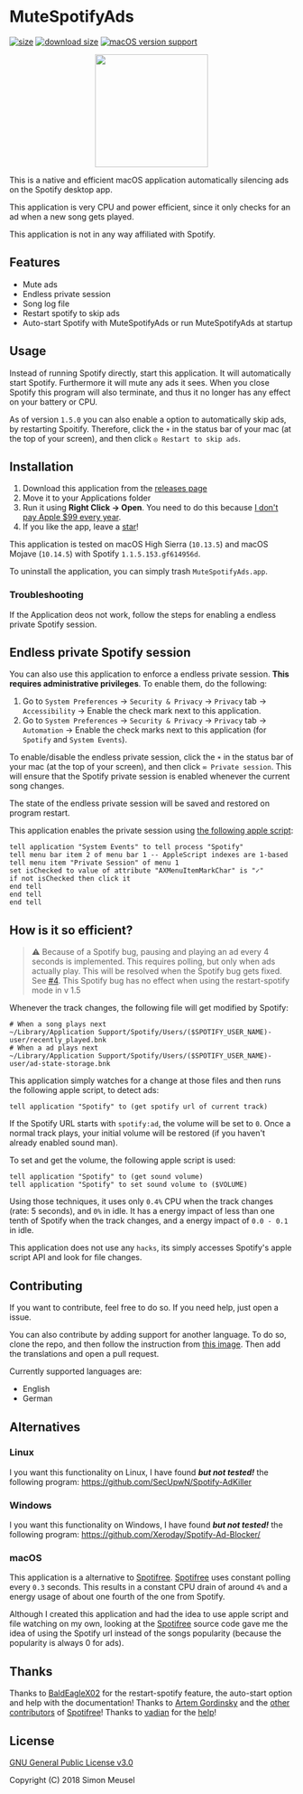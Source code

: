 #  MuteSpotifyAds

[![size](https://img.shields.io/badge/size-11.2%20MB-brightgreen.svg)](https://github.com/simonmeusel/MuteSpotifyAds/releases)
[![download size](https://img.shields.io/badge/download%20size-3.4%20MB-brightgreen.svg)](https://github.com/simonmeusel/MuteSpotifyAds/releases)
[![macOS version support](https://img.shields.io/badge/macOS-10.12--10.14-brightgreen.svg)](https://github.com/simonmeusel/MuteSpotifyAds/releases)

<p align="center"><img src="https://i.imgur.com/n12KjSw.png" height="200"></p>

This is a native and efficient macOS application automatically silencing ads on the Spotify desktop app.

This application is very CPU and power efficient, since it only checks for an ad when a new song gets played.

This application is not in any way affiliated with Spotify.

## Features

* Mute ads
* Endless private session
* Song log file
* Restart spotify to skip ads
* Auto-start Spotify with MuteSpotifyAds or run MuteSpotifyAds at startup

## Usage

Instead of running Spotify directly, start this application. It will automatically start Spotify. Furthermore it will mute any ads it sees. When you close Spotify this program will also terminate, and thus it no longer has any effect on your battery or CPU.

As of version `1.5.0` you can also enable a option to automatically skip ads, by restarting Spoitify. Therefore, click the `☀︎` in the status bar of your mac (at the top of your screen), and then click `◎ Restart to skip ads`.

## Installation

1. Download this application from the [releases page](https://github.com/simonmeusel/MuteSpotifyAds/releases/)
2. Move it to your Applications folder
3. Run it using **Right Click -> Open**. You need to do this because [I don't pay Apple $99 every year](https://developer.apple.com/programs/).
4. If you like the app, leave a [star](https://github.com/simonmeusel/MuteSpotifyAds/stargazers)!

This application is tested on macOS High Sierra (`10.13.5`) and macOS Mojave (`10.14.5`) with Spotify `1.1.5.153.gf614956d`.

To uninstall the application, you can simply trash `MuteSpotifyAds.app`.

### Troubleshooting

If the Application deos not work, follow the steps for enabling a endless private Spotify session.

## Endless private Spotify session

You can also use this application to enforce a endless private session. **This requires administrative privileges**. To enable them, do the following:

1. Go to `System Preferences` → `Security & Privacy` → `Privacy` tab → `Accessibility` → Enable the check mark next to this application. 
2. Go to `System Preferences` → `Security & Privacy` → `Privacy` tab → `Automation` → Enable the check marks next to this application (for `Spotify` and `System Events`).

To enable/disable the endless private session, click the `☀︎` in the status bar of your mac (at the top of your screen), and then click `∞ Private session`. This will ensure that the Spotify private session is enabled whenever the current song changes.

The state of the endless private session will be saved and restored on program restart.

This application enables the private session using [the following apple script](https://stackoverflow.com/a/51068836/6286431):

```
tell application "System Events" to tell process "Spotify"
tell menu bar item 2 of menu bar 1 -- AppleScript indexes are 1-based
tell menu item "Private Session" of menu 1
set isChecked to value of attribute "AXMenuItemMarkChar" is "✓"
if not isChecked then click it
end tell
end tell
end tell
```

## How is it so efficient?

> ⚠️ Because of a Spotify bug, pausing and playing an ad every 4 seconds is implemented. This requires polling, but only when ads actually play. This will be resolved when the Spotify bug gets fixed. See [#4](https://github.com/simonmeusel/MuteSpotifyAds/issues/4).
> This Spotify bug has no effect when using the restart-spotify mode in v 1.5

Whenever the track changes, the following file will get modified by Spotify:

```
# When a song plays next
~/Library/Application Support/Spotify/Users/($SPOTIFY_USER_NAME)-user/recently_played.bnk
# When a ad plays next
~/Library/Application Support/Spotify/Users/($SPOTIFY_USER_NAME)-user/ad-state-storage.bnk
```

This application simply watches for a change at those files and then runs the following apple script, to detect ads:

```
tell application "Spotify" to (get spotify url of current track)
```

If the Spotify URL starts with `spotify:ad`, the volume will be set to `0`. Once a normal track plays, your initial volume will be restored (if you haven't already enabled sound man).

To set and get the volume, the following apple script is used:

```
tell application "Spotify" to (get sound volume)
tell application "Spotify" to set sound volume to ($VOLUME)
```

Using those techniques, it uses only `0.4%` CPU when the track changes (rate: 5 seconds), and `0%` in idle. It has a energy impact of less than one tenth of Spotify when the track changes, and a energy impact of `0.0 - 0.1` in idle.

This application does not use any `hacks`, its simply accesses Spotify's apple script API and look for file changes.

## Contributing

If you want to contribute, feel free to do so. If you need help, just open a issue.

You can also contribute by adding support for another language. To do so, clone the repo, and then follow the instruction from [this image](https://cdn-images-1.medium.com/max/1791/1*K2hxQs-c2Q8aZkgjCl6q4Q.png). Then add the translations and open a pull request.

Currently supported languages are:

* English
* German

## Alternatives

### Linux

I you want this functionality on Linux, I have found ***but not tested!*** the following program:
https://github.com/SecUpwN/Spotify-AdKiller

### Windows

I you want this functionality on Windows, I have found ***but not tested!*** the following program:
https://github.com/Xeroday/Spotify-Ad-Blocker/

### macOS

This application is a alternative to [Spotifree](https://github.com/ArtemGordinsky/Spotifree). [Spotifree](https://github.com/ArtemGordinsky/Spotifree) uses constant polling every `0.3` seconds. This results in a constant CPU drain of around `4%` and a energy usage of about one fourth of the one from Spotify.

Although I created this application and had the idea to use apple script and file watching on my own, looking at the [Spotifree](https://github.com/ArtemGordinsky/Spotifree) source code gave me the idea of using the Spotify url instead of the songs popularity (because the popularity is always 0 for ads).

## Thanks

Thanks to [BaldEagleX02](https://github.com/BaldEagleX02) for the restart-spotify feature, the auto-start option and help with the documentation!
Thanks to [Artem Gordinsky](https://github.com/ArtemGordinsky/) and the [other contributors](https://github.com/ArtemGordinsky/Spotifree#thanks) of [Spotifree](https://github.com/ArtemGordinsky/Spotifree)!
Thanks to [vadian](https://stackoverflow.com/users/5044042/vadian) for the [help](https://stackoverflow.com/questions/51068410/osx-tick-menu-bar-checkbox/51068836#51068836)!

## License

[GNU General Public License v3.0](https://github.com/simonmeusel/MuteSpotifyAds/blob/master/LICENSE)

Copyright (C) 2018 Simon Meusel
